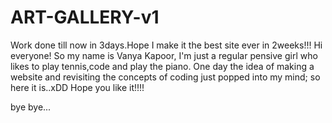 # ART-GALLERY-v1
Work done till now in 3days.Hope I make it the best site ever in 2weeks!!!
Hi everyone! So my name is Vanya Kapoor, I'm just a regular pensive girl who likes to play tennis,code and play the piano. 
One day the idea of making a website and revisiting the concepts of coding just popped into my mind; so here it is..xDD
Hope you like it!!!!

bye bye...
